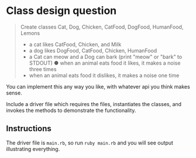 # Class design question
> Create classes Cat, Dog, Chicken, CatFood, DogFood, HumanFood, Lemons
> - a cat likes CatFood, Chicken, and Milk 
> - a dog likes DogFood, CatFood, Chicken, HumanFood 
> - a Cat can meow and a Dog can bark (print "meow" or "bark" to STDOUT) ● when an animal eats food it likes, it makes a noise three times 
> - when an animal eats food it dislikes, it makes a noise one time 

You can implement this any way you like, with whatever api you think makes sense. 

Include a driver file which requires the files, instantiates the classes, and invokes the methods to demonstrate the functionality. 

## Instructions
The driver file is `main.rb`, so run `ruby main.rb` and you will see output illustrating everything.
